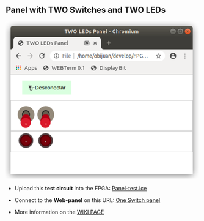 ## Panel with TWO Switches and TWO LEDs

![](wiki/panel-01.png)

* Upload this **test circuit** into the FPGA: [Panel-test.ice](https://github.com/FPGAwars/LOVE-FPGA/raw/master/Web-panels/Two-Switches-Two-LEDs/panel-test.ice)
* Connect to the **Web-panel** on this URL: [One Switch panel](https://fpgawars.github.io/LOVE-FPGA/Web-panels/Two-Switches-Two-LEDs/panel.html)

* More information on the [WIKI PAGE](https://github.com/FPGAwars/LOVE-FPGA/wiki/Panel:-dos-switches-y-dos-LEDs)
